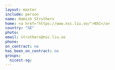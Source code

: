 ```yaml
---
layout: master
include: person
name: Hamish Struthers
home: <a href="https://www.nsc.liu.se/">NSC</a>
country: "SE"
photo:
email: struthers@nsc.liu.se
phone:
on_contract: no
has_been_on_contract: no
groups:
  nicest-sg:
---
```

